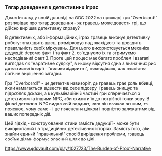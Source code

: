 ### Тягар доведення в детективних іграх

Джон Інгольд у своій доповіді на GDC 2022 на прикладі гри "Overboard!" розповідає про тягар доведення - як гравець може довести грі, що дійсно вирішив детективну справу?

В детективних, або інформаційних, іграх гравець виконує детективну роботу: знаходить щось, розмірковує над знахідкою та доводить правильність своїх міркувань. Для цього використовується механіка дедукції: беремо факт 1 та факт 2, об'єднуємо іх та отримуємо несподіваний факт 3. Проте цей процес має багато проблем і взагалі виглядає як "наративне судоку", в ньому відсутня одна з визначних рис детективної історії - "велике відкриття", несподіване, але повністю логічне вирішення загадки. 

Гра "Overboard!" - це детектив навиворіт, де гравець грає роль вбивці, який намагається відвести від себе підозру. Гравець знищує та підробляє докази, а в кульмінаційній частині гри сперечається з детективом та іншими NPC, аби схилити їх до потрібної точки зору. В фіналі детектив-NPC видає свій вердикт, кого він вважає винним, та пояснює, чому саме - і це пояснення цілком і повністю залежатиме від ваших попередніх дій. 

Цей підхід - конструювання істини замість дедукції - може бути використаний і в традиційних детективних історіях. Замість того, аби знайти єдиний "правильний" спосіб вирішення проблеми, гравець своїми діями формує власний шлях до цілі.

https://www.gdcvault.com/play/1027723/The-Burden-of-Proof-Narrative
